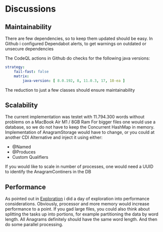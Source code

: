 # Discussions

## Maintainability

There are few dependencies, so to keep them updated should be easy.
In Github i configured Dependabot alerts, to get warnings on outdated or unsecure dependencies

The CodeQL actions in Github do checks for the following java versions:

```yaml
strategy:
    fail-fast: false
    matrix:
        java-version: [ 8.0.192, 8, 11.0.3, 17, 18-ea ]
```

The reduction to just a few classes should ensure maintainability

## Scalability

The current implementation was testet with 11.794.300 words without problems on a MacBook Air M1 / 8GB Ram
For bigger files one would use a database, so we do not have to keep the Concurrent HashMap in memory.
Implementation of AnagramStorage would have to change, or you could at another CDI Alternative and inject it using either:
- @Named
- @Produces
- Custom Qualifiers

If you would like to scale in number of processes, one would need a UUID to identify the AnagramContiners in the DB

## Performance

As pointed out in [Exploration](/exploration/) i did a day of exploration into performance considerations.
Obviously, processor and more memory would increase performance to a point.
If you gad large files, you could also think about splitting the tasks up into portions, for example partitioning the data by word length. All Anagrams definitely should have the same word length. And then do some parallel processing.